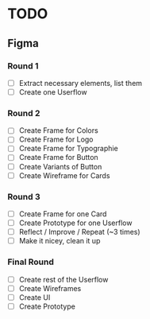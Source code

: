 # TODO
## Figma
### Round 1
- [ ] Extract necessary elements, list them
- [ ] Create one Userflow
 
### Round 2
- [ ] Create Frame for Colors
- [ ] Create Frame for Logo
- [ ] Create Frame for Typographie
- [ ] Create Frame for Button
- [ ] Create Variants of Button
- [ ] Create Wireframe for Cards

### Round 3
- [ ] Create Frame for one Card
- [ ] Create Prototype for one Userflow
- [ ] Reflect / Improve / Repeat (~3 times)
- [ ] Make it nicey, clean it up

### Final Round 
- [ ] Create rest of the Userflow
- [ ] Create Wireframes
- [ ] Create UI
- [ ] Create Prototype
